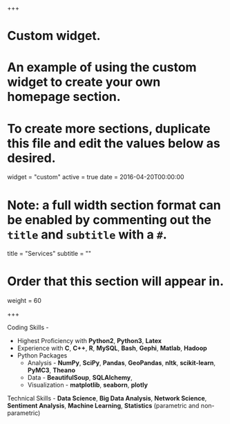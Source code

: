 +++
# Custom widget.
# An example of using the custom widget to create your own homepage section.
# To create more sections, duplicate this file and edit the values below as desired.
widget = "custom"
active = true
date = 2016-04-20T00:00:00

# Note: a full width section format can be enabled by commenting out the `title` and `subtitle` with a `#`.
title = "Services"
subtitle = ""

# Order that this section will appear in.
weight = 60
	
+++

Coding Skills - 

* Highest Proficiency with **Python2**, **Python3**, **Latex** 
* Experience with **C**, **C++**, **R**, **MySQL**, **Bash**, **Gephi**, **Matlab**, **Hadoop**
* Python Packages 
	* Analysis - **NumPy**, **SciPy**, **Pandas**, **GeoPandas**, **nltk**, **scikit-learn**, **PyMC3**, **Theano**
	* Data - **BeautifulSoup**, **SQLAlchemy**, 
	* Visualization - **matplotlib**, **seaborn**, **plotly**

Technical Skills - **Data Science**, **Big Data Analysis**, **Network Science**, **Sentiment Analysis**, **Machine Learning**, **Statistics** (parametric and non-parametric)
